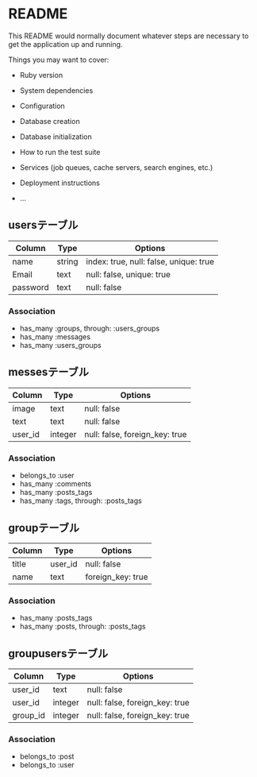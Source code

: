 # README

This README would normally document whatever steps are necessary to get the
application up and running.

Things you may want to cover:

* Ruby version

* System dependencies

* Configuration

* Database creation

* Database initialization

* How to run the test suite

* Services (job queues, cache servers, search engines, etc.)

* Deployment instructions

* ...
## usersテーブル
|Column | Type |	Options|
|------ | ---- | -------|
|name | string |index: true, null: false, unique: true|
|Email |	text |null: false, unique: true|
|password | text |	null: false|
### Association
- has_many :groups, through: :users_groups
- has_many :messages
- has_many :users_groups

## messesテーブル
|Column | Type | Options|
|------|----|-------|
|image | text | null: false|
|text | text | null: false|
|user_id | integer | null: false, foreign_key: true|
### Association
- belongs_to :user
- has_many :comments
- has_many :posts_tags
- has_many  :tags,  through:  :posts_tags

## groupテーブル
|Column | Type | Options|
|------ | ---- | -------|
|title | user_id | null: false|
|name | text | foreign_key: true|
### Association
- has_many :posts_tags
- has_many  :posts,  through:  :posts_tags

## groupusersテーブル
|Column | Type | Options|
|------ | ---- | -------|
|user_id | text | null: false|
|user_id | integer | null: false, foreign_key: true|
|group_id | integer | null: false, foreign_key: true|
### Association
- belongs_to :post
- belongs_to :user